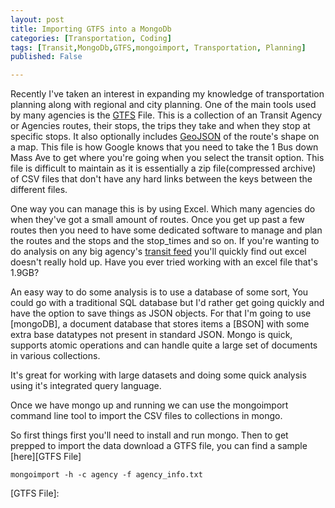 ```yaml
---
layout: post
title: Importing GTFS into a MongoDb
categories: [Transportation, Coding]
tags: [Transit,MongoDb,GTFS,mongoimport, Transportation, Planning]
published: False

---
```


Recently I've taken an interest in expanding my knowledge of transportation planning along with regional and city planning.   One of the main tools used by many agencies is the [GTFS] File.  This is a collection of an Transit Agency or Agencies routes, their stops, the trips they take and when they stop at specific stops.  It also optionally includes [GeoJSON] of the route's  shape on a map.  This file is how Google knows that you need to take the 1 Bus down Mass Ave to get where you're going when you select the transit option.  This file is difficult to maintain as it is essentially a zip file(compressed archive) of CSV files that don't have any hard links between the keys between the different files.  

One way you can manage this is by using Excel.  Which many agencies do when they've got a small amount of routes.  Once you get up past a few routes then you need to have some dedicated software to manage and plan the routes and the stops and the stop_times and so on.  If you're wanting to do analysis on any big agency's [transit feed][MBTA] you'll quickly find out excel doesn't really hold up.  Have you ever tried working with an excel file that's 1.9GB?

An easy way to do some analysis is to use a database of some sort, You could go with a traditional SQL database but I'd rather get going quickly and have the option to save things as JSON objects.  For that I'm going to use [mongoDB], a document database that stores items a [BSON] with some extra base datatypes not present in standard JSON.  Mongo is quick, supports atomic operations and can handle quite a large set of documents in various collections.    

It's great for working with large datasets and doing some quick analysis using it's integrated query language.

Once we have mongo up and running we can use the mongoimport command line tool to import the CSV files to collections in mongo.

So first things first you'll need to install and run mongo.
Then to get prepped to import the data download a GTFS file, you can find a sample [here][GTFS File]

`mongoimport -h -c agency -f agency_info.txt`




[GTFS]:https://developers.google.com/transit/gtfs/reference?hl=en
[GeoJSON]:http://geojson.org/
[MBTA]:https://www.mbta.com/
[GTFS File]: